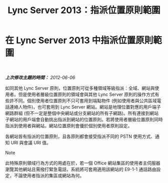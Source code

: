 ﻿---
title: Lync Server 2013：指派位置原則範圍
TOCTitle: 指派位置原則範圍
ms:assetid: e4c66517-c593-4253-b900-7b4dd8bddf2f
ms:mtpsurl: https://technet.microsoft.com/zh-tw/library/JJ205360(v=OCS.15)
ms:contentKeyID: 49292619
ms.date: 08/24/2015
mtps_version: v=OCS.15
ms.translationtype: HT
---

# 在 Lync Server 2013 中指派位置原則範圍

 

_**上次修改主題的時間：** 2012-06-06_

如同其他 Lync Server 原則，位置原則可從多種領域等級指派：全域、網站與使用者。但是使用者層級位置原則的領域會與其他 Lync Server 原則的操作方式有些許不同。個別使用者位置原則不只可套用到端點物件 (例如使用者與公共區域電話連絡人物件)，也可套用到 Lync Server 網站。網站是地理位置對應的用戶端子網路群組 (但不一定是整個中央網站或分支網站的所有子網路)。所有連接到網站子網站的用戶端會自動挑出指派到網站的位置原則。若將使用者層級位置原則同時指派到使用者與網站，網站位置原則會優於個別使用者原則設定。

各網站皆有指派的位置原則，且各原則都會接受指派不同的 PSTN 使用方式、通知 URI 與會議 URI 值。

> [!NOTE]  
> 此特殊原則領域行為方式的用處在於，若一個 Office 網站集區的使用者主伺服器瀏覽其他網站且需撥打緊急電話，系統將可套用適用該網站的 E9-1-1 通話路由設定，不論使用者指派的集區或網站為何。


